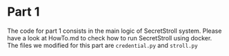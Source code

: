 # Part 1
The code for part 1 consists in the main logic of SecretStroll system.
Please have a look at HowTo.md to check how to run SecretStroll using docker.
The files we modified for this part are `credential.py` and `stroll.py`